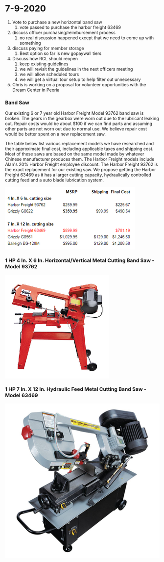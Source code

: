 # 7-9-2020

1. Vote to purchase a new horizontal band saw
   1. vote passed to purchase the harbor freight 63469
2. discuss officer purchasing/reimbursement process
   1. no real discussion happened except that we need to come up with something
3. discuss paying for member storage
   1. &#x20;Best option so far is new gopaywall tiers
4. Discuss how RCL should reopen
   1. keep existing guidelines
   2. we will revisit the guidelines in the next officers meeting
   3. we will allow scheduled tours
   4. we will get a virtual tour setup to help filter out unnecessary
5. Chris is working on a proposal for volunteer opportunities with the Dream Center in Peoria



### Band Saw

Our existing 6 or 7 year old Harbor Freight Model 93762 band saw is broken. The gears in the gearbox were worn out due to the lubricant leaking out. Repair costs would be about $100 if we can find parts and assuming other parts are not worn out due to normal use. We believe repair cost would be better spent on a new replacement saw.

The table below list various replacement models we have researched and their approximate final cost, including applicable taxes and shipping cost. Most of these saws are based on the same model made by whatever Chinese manufacturer produces them. The Harbor Freight models include Alan's 20% Harbor Freight employee discount. The Harbor Freight 93762 is the exact replacement for our existing saw. We propose getting the Harbor Freight 63469 as it has a larger cutting capacity, hydraulically controlled cutting feed and a auto blade lubrication system.

<div align="left">

<img src="../../../.gitbook/assets/image (97).png" alt="">

</div>



### 1 HP 4 In. X 6 In. Horizontal/Vertical Metal Cutting Band Saw - Model 93762

<div align="left">

<img src="../../../.gitbook/assets/image (95).png" alt="">

</div>



### 1 HP 7 In. X 12 In. Hydraulic Feed Metal Cutting Band Saw - Model 63469



<div align="left">

<img src="../../../.gitbook/assets/image (93).png" alt="">

</div>

